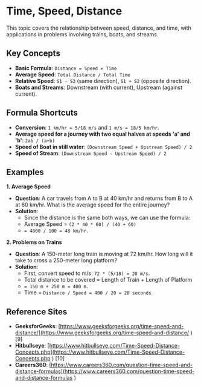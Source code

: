 # Time, Speed, Distance

This topic covers the relationship between speed, distance, and time, with applications in problems involving trains, boats, and streams.

## Key Concepts
*   **Basic Formula**: `Distance = Speed × Time`
*   **Average Speed**: `Total Distance / Total Time`
*   **Relative Speed**: `S1 - S2` (same direction), `S1 + S2` (opposite direction).
*   **Boats and Streams**: Downstream (with current), Upstream (against current).

## Formula Shortcuts
*   **Conversion**: `1 km/hr = 5/18 m/s` and `1 m/s = 18/5 km/hr`.
*   **Average speed for a journey with two equal halves at speeds 'a' and 'b'**: `2ab / (a+b)`
*   **Speed of Boat in still water**: `(Downstream Speed + Upstream Speed) / 2`
*   **Speed of Stream**: `(Downstream Speed - Upstream Speed) / 2`

## Examples

**1. Average Speed**
*   **Question**: A car travels from A to B at 40 km/hr and returns from B to A at 60 km/hr. What is the average speed for the entire journey?
*   **Solution**:
    *   Since the distance is the same both ways, we can use the formula:
    *   Average Speed = `(2 * 40 * 60) / (40 + 60)`
    *   `= 4800 / 100 = 48 km/hr`.

**2. Problems on Trains**
*   **Question**: A 150-meter long train is moving at 72 km/hr. How long will it take to cross a 250-meter long platform?
*   **Solution**:
    *   First, convert speed to m/s: `72 * (5/18) = 20 m/s`.
    *   Total distance to be covered = Length of Train + Length of Platform
    *   `= 150 m + 250 m = 400 m`.
    *   Time = `Distance / Speed = 400 / 20 = 20 seconds`.

## Reference Sites
*   **GeeksforGeeks**: [https://www.geeksforgeeks.org/time-speed-and-distance/](https://www.geeksforgeeks.org/time-speed-and-distance/ ) [9]
*   **Hitbullseye**: [https://www.hitbullseye.com/Time-Speed-Distance-Concepts.php](https://www.hitbullseye.com/Time-Speed-Distance-Concepts.php ) [10]
*   **Careers360**: [https://www.careers360.com/question-time-speed-and-distance-formulas](https://www.careers360.com/question-time-speed-and-distance-formulas )
